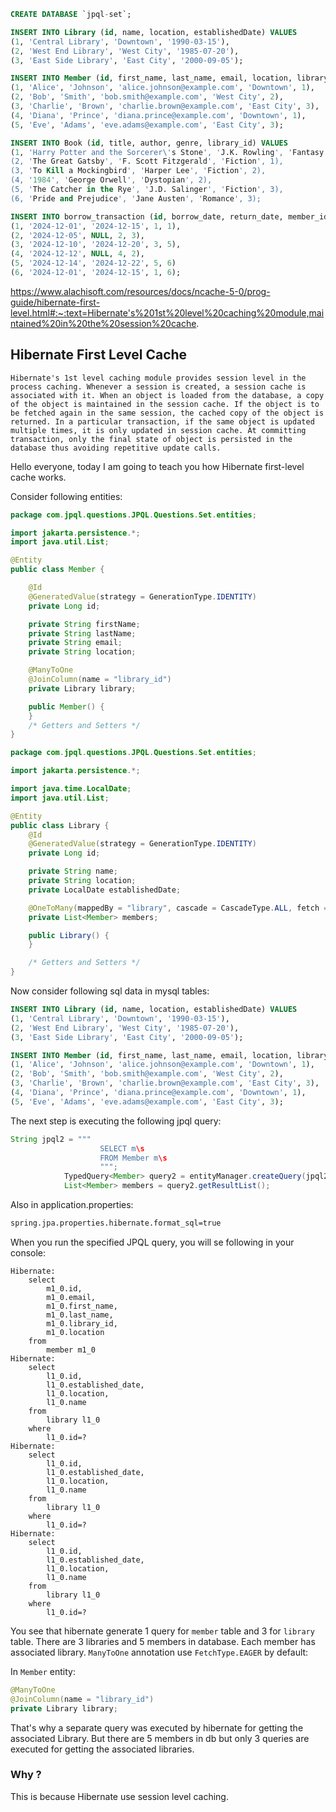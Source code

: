 ```sql
CREATE DATABASE `jpql-set`;
```

```sql
INSERT INTO Library (id, name, location, establishedDate) VALUES
(1, 'Central Library', 'Downtown', '1990-03-15'),
(2, 'West End Library', 'West City', '1985-07-20'),
(3, 'East Side Library', 'East City', '2000-09-05');
```

```sql
INSERT INTO Member (id, first_name, last_name, email, location, library_id) VALUES
(1, 'Alice', 'Johnson', 'alice.johnson@example.com', 'Downtown', 1),
(2, 'Bob', 'Smith', 'bob.smith@example.com', 'West City', 2),
(3, 'Charlie', 'Brown', 'charlie.brown@example.com', 'East City', 3),
(4, 'Diana', 'Prince', 'diana.prince@example.com', 'Downtown', 1),
(5, 'Eve', 'Adams', 'eve.adams@example.com', 'East City', 3);
```

```sql
INSERT INTO Book (id, title, author, genre, library_id) VALUES
(1, 'Harry Potter and the Sorcerer\'s Stone', 'J.K. Rowling', 'Fantasy', 1),
(2, 'The Great Gatsby', 'F. Scott Fitzgerald', 'Fiction', 1),
(3, 'To Kill a Mockingbird', 'Harper Lee', 'Fiction', 2),
(4, '1984', 'George Orwell', 'Dystopian', 2),
(5, 'The Catcher in the Rye', 'J.D. Salinger', 'Fiction', 3),
(6, 'Pride and Prejudice', 'Jane Austen', 'Romance', 3);
```

```sql
INSERT INTO borrow_transaction (id, borrow_date, return_date, member_id, book_id) VALUES
(1, '2024-12-01', '2024-12-15', 1, 1),
(2, '2024-12-05', NULL, 2, 3),
(3, '2024-12-10', '2024-12-20', 3, 5),
(4, '2024-12-12', NULL, 4, 2),
(5, '2024-12-14', '2024-12-22', 5, 6)
(6, '2024-12-01', '2024-12-15', 1, 6);
```


https://www.alachisoft.com/resources/docs/ncache-5-0/prog-guide/hibernate-first-level.html#:~:text=Hibernate's%201st%20level%20caching%20module,maintained%20in%20the%20session%20cache.

## Hibernate First Level Cache

`Hibernate's 1st level caching module provides session level in the process caching. Whenever a session is created, a session cache is associated with it. When an object is loaded from the database, a copy of the object is maintained in the session cache. If the object is to be fetched again in the same session, the cached copy of the object is returned. In a particular transaction, if the same object is updated multiple times, it is only updated in session cache. At committing transaction, only the final state of object is persisted in the database thus avoiding repetitive update calls.`


Hello everyone, today I am going to teach you how Hibernate first-level cache works.

Consider following entities:

```java
package com.jpql.questions.JPQL.Questions.Set.entities;

import jakarta.persistence.*;
import java.util.List;

@Entity
public class Member {

    @Id
    @GeneratedValue(strategy = GenerationType.IDENTITY)
    private Long id;

    private String firstName;
    private String lastName;
    private String email;
    private String location;

    @ManyToOne
    @JoinColumn(name = "library_id")
    private Library library;

    public Member() {
    }
    /* Getters and Setters */
}
```

```java
package com.jpql.questions.JPQL.Questions.Set.entities;

import jakarta.persistence.*;

import java.time.LocalDate;
import java.util.List;

@Entity
public class Library {
    @Id
    @GeneratedValue(strategy = GenerationType.IDENTITY)
    private Long id;

    private String name;
    private String location;
    private LocalDate establishedDate;

    @OneToMany(mappedBy = "library", cascade = CascadeType.ALL, fetch = FetchType.LAZY)
    private List<Member> members;

    public Library() {
    }

    /* Getters and Setters */
}
```

Now consider following sql data in mysql tables:

```sql
INSERT INTO Library (id, name, location, establishedDate) VALUES
(1, 'Central Library', 'Downtown', '1990-03-15'),
(2, 'West End Library', 'West City', '1985-07-20'),
(3, 'East Side Library', 'East City', '2000-09-05');
```

```sql
INSERT INTO Member (id, first_name, last_name, email, location, library_id) VALUES
(1, 'Alice', 'Johnson', 'alice.johnson@example.com', 'Downtown', 1),
(2, 'Bob', 'Smith', 'bob.smith@example.com', 'West City', 2),
(3, 'Charlie', 'Brown', 'charlie.brown@example.com', 'East City', 3),
(4, 'Diana', 'Prince', 'diana.prince@example.com', 'Downtown', 1),
(5, 'Eve', 'Adams', 'eve.adams@example.com', 'East City', 3);
```

The next step is executing the following jpql query:

```java
String jpql2 = """
                    SELECT m\s
                    FROM Member m\s
                    """;
			TypedQuery<Member> query2 = entityManager.createQuery(jpql2, Member.class);
			List<Member> members = query2.getResultList();
```

Also in application.properties:

```xml
spring.jpa.properties.hibernate.format_sql=true
```

When you run the specified JPQL query, you will se following in your console:

```ignorelang
Hibernate: 
    select
        m1_0.id,
        m1_0.email,
        m1_0.first_name,
        m1_0.last_name,
        m1_0.library_id,
        m1_0.location 
    from
        member m1_0
Hibernate: 
    select
        l1_0.id,
        l1_0.established_date,
        l1_0.location,
        l1_0.name 
    from
        library l1_0 
    where
        l1_0.id=?
Hibernate: 
    select
        l1_0.id,
        l1_0.established_date,
        l1_0.location,
        l1_0.name 
    from
        library l1_0 
    where
        l1_0.id=?
Hibernate: 
    select
        l1_0.id,
        l1_0.established_date,
        l1_0.location,
        l1_0.name 
    from
        library l1_0 
    where
        l1_0.id=?
```

You see that hibernate generate 1 query for `member` table and 3 for `library` table. There are 3 libraries and 5 members in database. Each member has 
associated library. `ManyToOne` annotation use `FetchType.EAGER` by default:

In `Member` entity:

```java
@ManyToOne
@JoinColumn(name = "library_id")
private Library library;
```

That's why a separate query was executed by hibernate for getting the associated Library. But there are 5 members in db but
only 3 queries are executed for getting the associated libraries. 

### Why ?

This is because Hibernate use session level caching.
